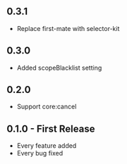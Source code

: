 ## 0.3.1
* Replace first-mate with selector-kit

## 0.3.0
* Added scopeBlacklist setting

## 0.2.0
* Support core:cancel

## 0.1.0 - First Release
* Every feature added
* Every bug fixed
